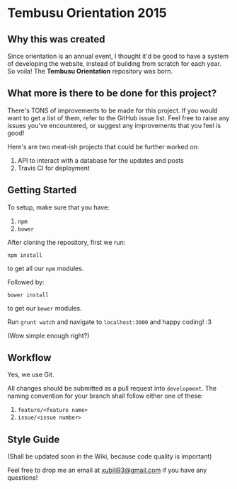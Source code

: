 # Tembusu Orientation 2015

## Why this was created

Since orientation is an annual event, I thought it'd be good to have a system of developing the website, instead of building from scratch for each year. So voila! The **Tembusu Orientation** repository was born.

## What more is there to be done for this project?

There's TONS of improvements to be made for this project. If you would want to get a list of them, refer to the GitHub issue list. Feel free to raise any issues you've encountered, or suggest any improvements that you feel is good!

Here's are two meat-ish projects that could be further worked on:

1. API to interact with a database for the updates and posts
2. Travis CI for deployment

## Getting Started

To setup, make sure that you have:

1. `npm`
2. `bower`

After cloning the repository, first we run:

`npm install`

to get all our `npm` modules.

Followed by:

`bower install`

to get our `bower` modules.

Run `grunt watch` and navigate to `localhost:3000` and happy coding! :3

(Wow simple enough right?)

## Workflow

Yes, we use Git.

All changes should be submitted as a pull request into `development`. The naming convention for your branch shall follow either one of these:

1. `feature/<feature name>`
2. `issue/<issue number>`

## Style Guide

(Shall be updated soon in the Wiki, because code quality is important)

Feel free to drop me an email at [xubili93@gmail.com](mailto:xubili93@gmail.com) if you have any questions!


